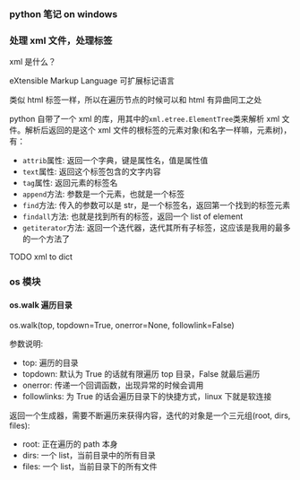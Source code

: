 ### python 笔记 on windows

### 处理 xml 文件，处理标签

xml 是什么？

eXtensible Markup Language 可扩展标记语言

类似 html 标签一样，所以在遍历节点的时候可以和 html 有异曲同工之处

python 自带了一个 xml 的库，用其中的`xml.etree.ElementTree`类来解析 xml 文件。解析后返回的是这个 xml 文件的根标签的元素对象(和名字一样嘛，元素树)，有：

- `attrib`属性: 返回一个字典，键是属性名，值是属性值
- `text`属性: 返回这个标签包含的文字内容
- `tag`属性: 返回元素的标签名
- `append`方法: 参数是一个元素，也就是一个标签
- `find`方法: 传入的参数可以是 str，是一个标签名，返回第一个找到的标签元素
- `findall`方法: 也就是找到所有的标签，返回一个 list of element
- `getiterator`方法: 返回一个迭代器，迭代其所有子标签，这应该是我用的最多的一个方法了

TODO xml to dict

### os 模块

#### os.walk 遍历目录

os.walk(top, topdown=True, onerror=None, followlink=False)

参数说明:

- top: 遍历的目录
- topdown: 默认为 True 的话就有限遍历 top 目录，False 就最后遍历
- onerror: 传递一个回调函数，出现异常的时候会调用
- followlinks: 为 True 的话会遍历目录下的快捷方式，linux 下就是软连接

返回一个生成器，需要不断遍历来获得内容，迭代的对象是一个三元组(root, dirs, files):

- root: 正在遍历的 path 本身
- dirs: 一个 list，当前目录中的所有目录
- files: 一个 list，当前目录下的所有文件
